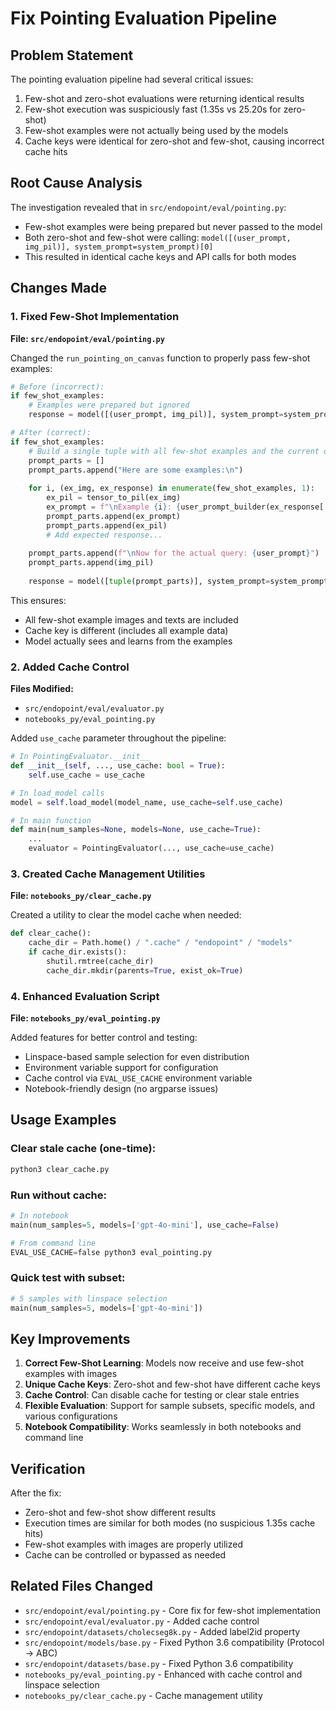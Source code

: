 # Fix Pointing Evaluation Pipeline

## Problem Statement
The pointing evaluation pipeline had several critical issues:
1. Few-shot and zero-shot evaluations were returning identical results
2. Few-shot execution was suspiciously fast (1.35s vs 25.20s for zero-shot)
3. Few-shot examples were not actually being used by the models
4. Cache keys were identical for zero-shot and few-shot, causing incorrect cache hits

## Root Cause Analysis
The investigation revealed that in `src/endopoint/eval/pointing.py`:
- Few-shot examples were being prepared but never passed to the model
- Both zero-shot and few-shot were calling: `model([(user_prompt, img_pil)], system_prompt=system_prompt)[0]`
- This resulted in identical cache keys and API calls for both modes

## Changes Made

### 1. Fixed Few-Shot Implementation
**File: `src/endopoint/eval/pointing.py`**

Changed the `run_pointing_on_canvas` function to properly pass few-shot examples:

```python
# Before (incorrect):
if few_shot_examples:
    # Examples were prepared but ignored
    response = model([(user_prompt, img_pil)], system_prompt=system_prompt)[0]

# After (correct):
if few_shot_examples:
    # Build a single tuple with all few-shot examples and the current query
    prompt_parts = []
    prompt_parts.append("Here are some examples:\n")
    
    for i, (ex_img, ex_response) in enumerate(few_shot_examples, 1):
        ex_pil = tensor_to_pil(ex_img)
        ex_prompt = f"\nExample {i}: {user_prompt_builder(ex_response['name'])}"
        prompt_parts.append(ex_prompt)
        prompt_parts.append(ex_pil)
        # Add expected response...
        
    prompt_parts.append(f"\nNow for the actual query: {user_prompt}")
    prompt_parts.append(img_pil)
    
    response = model([tuple(prompt_parts)], system_prompt=system_prompt)[0]
```

This ensures:
- All few-shot example images and texts are included
- Cache key is different (includes all example data)
- Model actually sees and learns from the examples

### 2. Added Cache Control
**Files Modified:**
- `src/endopoint/eval/evaluator.py`
- `notebooks_py/eval_pointing.py`

Added `use_cache` parameter throughout the pipeline:

```python
# In PointingEvaluator.__init__
def __init__(self, ..., use_cache: bool = True):
    self.use_cache = use_cache

# In load_model calls
model = self.load_model(model_name, use_cache=self.use_cache)

# In main function
def main(num_samples=None, models=None, use_cache=True):
    ...
    evaluator = PointingEvaluator(..., use_cache=use_cache)
```

### 3. Created Cache Management Utilities
**File: `notebooks_py/clear_cache.py`**

Created a utility to clear the model cache when needed:
```python
def clear_cache():
    cache_dir = Path.home() / ".cache" / "endopoint" / "models"
    if cache_dir.exists():
        shutil.rmtree(cache_dir)
        cache_dir.mkdir(parents=True, exist_ok=True)
```

### 4. Enhanced Evaluation Script
**File: `notebooks_py/eval_pointing.py`**

Added features for better control and testing:
- Linspace-based sample selection for even distribution
- Environment variable support for configuration
- Cache control via `EVAL_USE_CACHE` environment variable
- Notebook-friendly design (no argparse issues)

## Usage Examples

### Clear stale cache (one-time):
```bash
python3 clear_cache.py
```

### Run without cache:
```python
# In notebook
main(num_samples=5, models=['gpt-4o-mini'], use_cache=False)

# From command line
EVAL_USE_CACHE=false python3 eval_pointing.py
```

### Quick test with subset:
```python
# 5 samples with linspace selection
main(num_samples=5, models=['gpt-4o-mini'])
```

## Key Improvements
1. **Correct Few-Shot Learning**: Models now receive and use few-shot examples with images
2. **Unique Cache Keys**: Zero-shot and few-shot have different cache keys
3. **Cache Control**: Can disable cache for testing or clear stale entries
4. **Flexible Evaluation**: Support for sample subsets, specific models, and various configurations
5. **Notebook Compatibility**: Works seamlessly in both notebooks and command line

## Verification
After the fix:
- Zero-shot and few-shot show different results
- Execution times are similar for both modes (no suspicious 1.35s cache hits)
- Few-shot examples with images are properly utilized
- Cache can be controlled or bypassed as needed

## Related Files Changed
- `src/endopoint/eval/pointing.py` - Core fix for few-shot implementation
- `src/endopoint/eval/evaluator.py` - Added cache control
- `src/endopoint/datasets/cholecseg8k.py` - Added label2id property
- `src/endopoint/models/base.py` - Fixed Python 3.6 compatibility (Protocol → ABC)
- `src/endopoint/datasets/base.py` - Fixed Python 3.6 compatibility
- `notebooks_py/eval_pointing.py` - Enhanced with cache control and linspace selection
- `notebooks_py/clear_cache.py` - Cache management utility